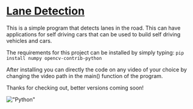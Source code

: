 # <u>Lane Detection</u>

This is a simple program that detects lanes in the road. This can have applications for self driving cars that can be used to build self driving vehicles and cars. 

The requirements for this project can be installed by simply typing:
`pip install numpy opencv-contrib-python`

After installing you can directly the code on any video of your choice by changing the video path in the main() function of the program. 

Thanks for checking out, better versions coming soon!

!["Python"](https://upload.wikimedia.org/wikipedia/commons/thumb/0/0a/Python.svg/1200px-Python.svg.png)